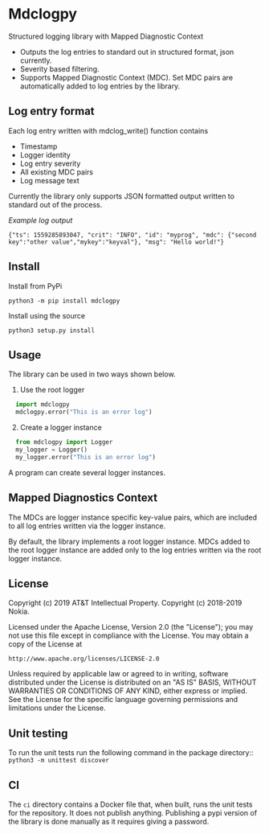 Mdclogpy
========

Structured logging library with Mapped Diagnostic Context

* Outputs the log entries to standard out in structured format, json currently.
* Severity based filtering.
* Supports Mapped Diagnostic Context (MDC).
  Set MDC pairs are automatically added to log entries by the library.


Log entry format
----------------

Each log entry written with mdclog_write() function contains

* Timestamp
* Logger identity
* Log entry severity
* All existing MDC pairs
* Log message text

Currently the library only supports JSON formatted output written to standard
out of the process.

*Example log output*

`{"ts": 1559285893047, "crit": "INFO", "id": "myprog", "mdc": {"second key":"other value","mykey":"keyval"}, "msg": "Hello world!"}`

Install
-------

Install from PyPi

```
python3 -m pip install mdclogpy
```

Install using the source

```
python3 setup.py install
```

Usage
-----

The library can be used in two ways shown below.

1) Use the root logger

```python
  import mdclogpy
  mdclogpy.error("This is an error log")
```

2) Create a logger instance

```python
  from mdclogpy import Logger
  my_logger = Logger()
  my_logger.error("This is an error log")
```

A program can create several logger instances.


Mapped Diagnostics Context
--------------------------

The MDCs are logger instance specific key-value pairs, which are included to
all log entries written via the logger instance.

By default, the library implements a root logger instance.
MDCs added to the root logger instance are added only to the log entries
written via the root logger instance.


License
-------

Copyright (c) 2019 AT&T Intellectual Property.
Copyright (c) 2018-2019 Nokia.

Licensed under the Apache License, Version 2.0 (the "License");
you may not use this file except in compliance with the License.
You may obtain a copy of the License at

    http://www.apache.org/licenses/LICENSE-2.0

Unless required by applicable law or agreed to in writing, software
distributed under the License is distributed on an "AS IS" BASIS,
WITHOUT WARRANTIES OR CONDITIONS OF ANY KIND, either express or implied.
See the License for the specific language governing permissions and
limitations under the License.


Unit testing
------------

To run the unit tests run the following command in the package directory::
`
python3 -m unittest discover
`

CI
--

The `ci` directory contains a Docker file that, when built, runs the unit tests for the repository.
It does not publish anything. Publishing a pypi version of the library is done manually
as it requires giving a password.
